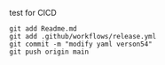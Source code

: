 test for CICD

```
git add Readme.md
git add .github/workflows/release.yml
git commit -m "modify yaml verson54"
git push origin main
```